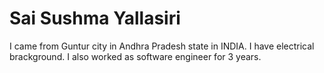 # Sai Sushma Yallasiri
I came from Guntur city in Andhra Pradesh state in INDIA. I have electrical brackground. I also worked as software engineer for 3 years.
![Here is my picture](C:/Users/s562018/Downloads/SaiSushma_Passport%20(1).pdf)